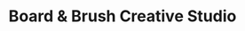---
title: "Board & Brush Creative Studio"
url: /danbury/board-und-brush-creative-studio/
shop: Farben
---